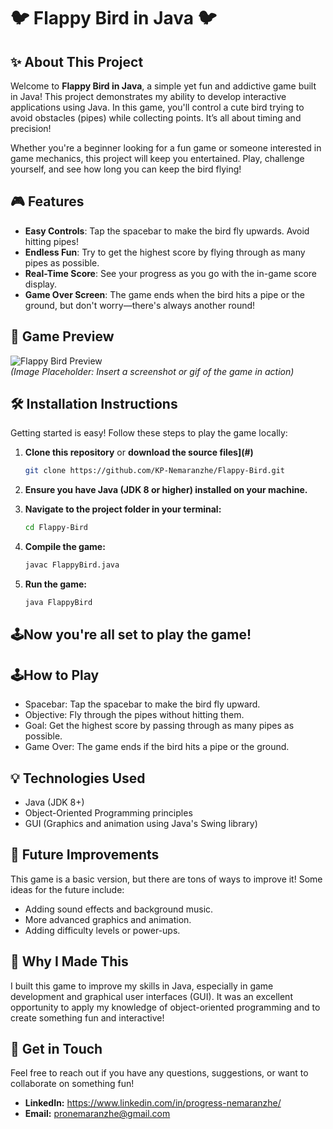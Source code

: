 # 🐦 **Flappy Bird in Java** 🐦

## ✨ **About This Project**
Welcome to **Flappy Bird in Java**, a simple yet fun and addictive game built in Java! This project demonstrates my ability to develop interactive applications using Java. In this game, you'll control a cute bird trying to avoid obstacles (pipes) while collecting points. It’s all about timing and precision!

Whether you're a beginner looking for a fun game or someone interested in game mechanics, this project will keep you entertained. Play, challenge yourself, and see how long you can keep the bird flying!

## 🎮 **Features**
- **Easy Controls**: Tap the spacebar to make the bird fly upwards. Avoid hitting pipes!
- **Endless Fun**: Try to get the highest score by flying through as many pipes as possible.
- **Real-Time Score**: See your progress as you go with the in-game score display.
- **Game Over Screen**: The game ends when the bird hits a pipe or the ground, but don't worry—there's always another round!

## 📸 **Game Preview**

![Flappy Bird Preview](https://via.placeholder.com/800x400.png?text=Flappy+Bird+Preview)  
*(Image Placeholder: Insert a screenshot or gif of the game in action)*

## 🛠️ **Installation Instructions**
Getting started is easy! Follow these steps to play the game locally:

1. **Clone this repository** or **download the source files](#)**
   ```bash
   git clone https://github.com/KP-Nemaranzhe/Flappy-Bird.git
2. **Ensure you have Java (JDK 8 or higher) installed on your machine.**

3. **Navigate to the project folder in your terminal:**

   ```bash
   cd Flappy-Bird
4. **Compile the game:**
   
   ```bash
   javac FlappyBird.java
5. **Run the game:**

   ```bash
   java FlappyBird

## 🕹️**Now you're all set to play the game!**

## 🕹️**How to Play**

- Spacebar: Tap the spacebar to make the bird fly upward.
- Objective: Fly through the pipes without hitting them.
- Goal: Get the highest score by passing through as many pipes as possible.
- Game Over: The game ends if the bird hits a pipe or the ground.

## 💡 Technologies Used
- Java (JDK 8+)
- Object-Oriented Programming principles
- GUI (Graphics and animation using Java's Swing library)

## 🚀 Future Improvements
This game is a basic version, but there are tons of ways to improve it! Some ideas for the future include:

- Adding sound effects and background music.
- More advanced graphics and animation.
- Adding difficulty levels or power-ups.
  
## 🌟 Why I Made This
I built this game to improve my skills in Java, especially in game development and graphical user interfaces (GUI). It was an excellent opportunity to apply my knowledge of object-oriented programming and to create something fun and interactive!

## 💬 Get in Touch
Feel free to reach out if you have any questions, suggestions, or want to collaborate on something fun!

- **LinkedIn:** https://www.linkedin.com/in/progress-nemaranzhe/ 
- **Email:** pronemaranzhe@gmail.com
